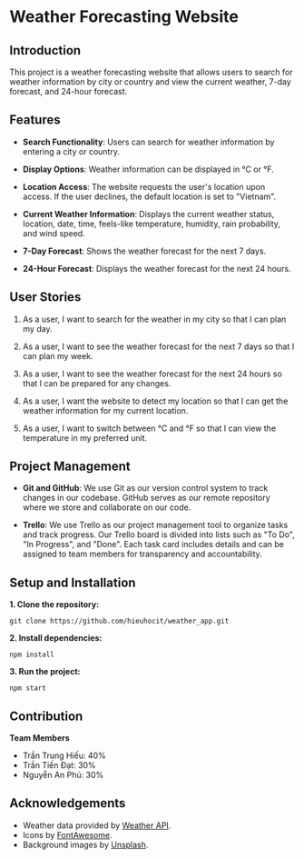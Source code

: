 # Weather Forecasting Website


## Introduction
This project is a weather forecasting website that allows users to search for weather information by city or country and view the current weather, 7-day forecast, and 24-hour forecast.

## Features
- **Search Functionality**: Users can search for weather information by entering a city or country.

- **Display Options**: Weather information can be displayed in °C or °F.

- **Location Access**: The website requests the user's location upon access. If the user declines, the default location is set to "Vietnam".

- **Current Weather Information**: Displays the current weather status, location, date, time, feels-like temperature, humidity, rain probability, and wind speed.

- **7-Day Forecast**: Shows the weather forecast for the next 7 days.

- **24-Hour Forecast**: Displays the weather forecast for the next 24 hours.


## User Stories
1. As a user, I want to search for the weather in my city so that I can plan my day.

2. As a user, I want to see the weather forecast for the next 7 days so that I can plan my week.

3. As a user, I want to see the weather forecast for the next 24 hours so that I can be prepared for any changes.

4. As a user, I want the website to detect my location so that I can get the weather information for my current location.

5. As a user, I want to switch between °C and °F so that I can view the temperature in my preferred unit.


## Project Management
- **Git and GitHub**: We use Git as our version control system to track changes in our codebase. GitHub serves as our remote repository where we store and collaborate on our code.

- **Trello**: We use Trello as our project management tool to organize tasks and track progress. Our Trello board is divided into lists such as "To Do", "In Progress", and "Done". Each task card includes details and can be assigned to team members for transparency and accountability.


## Setup and Installation
**1. Clone the repository:**

```
git clone https://github.com/hieuhocit/weather_app.git
```

**2. Install dependencies:**

```
npm install
```

**3. Run the project:**

```
npm start
```


## Contribution
**Team Members**
- Trần Trung Hiếu: 40%
- Trần Tiến Đạt: 30%
- Nguyễn An Phú: 30%


## Acknowledgements
* Weather data provided by [Weather API](https://www.weatherapi.com/).
* Icons by [FontAwesome](https://fontawesome.com/).
* Background images by [ Unsplash](https://unsplash.com/).